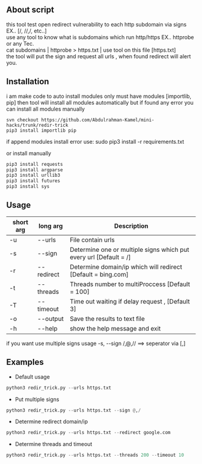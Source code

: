 ## About script
this tool test open redirect vulnerability to each http subdomain via signs EX.. [/, //,\/, etc..] <br> 
use any tool to know what is subdomains which run http/https EX.. httprobe or any Tec. <br>
cat subdomains | httprobe > https.txt | use tool on this file [https.txt] <br>
the tool will put the sign and request all urls , when found redirect will alert you. <br>

## Installation
i am make code to auto install modules only must have modules [importlib, pip] then tool will install all modules automatically but if found any error you can install all modules manually
```console
svn checkout https://github.com/Abdulrahman-Kamel/mini-hacks/trunk/redir-trick
pip3 install importlib pip
```
 if append modules install error use: sudo pip3 install -r requirements.txt

or install manually
```bash
pip3 install requests
pip3 install argparse
pip3 install urllib3
pip3 install futures
pip3 install sys
```
## Usage
short arg     | long arg      | Description
------------- | ------------- |-------------
-u            | --urls        | File contain urls
-s            | --sign        | Determine one or multiple signs which put every url [Default = /]
-r            | --redirect    | Determine domain/ip which will redirect [Default = bing.com]
-t            | --threads     | Threads number to multiProccess [Default = 100]
-T            | --timeout     | Time out waiting if delay request , [Default 3]
-o            | --output      | Save the results to text file
-h            | --help        | show the help message and exit

if you want use multiple signs usage -s, --sign /,@,//  ==> seperator via [,]

## Examples
- Default usage
```python
python3 redir_trick.py --urls https.txt
```
- Put multiple signs  
```python
python3 redir_trick.py --urls https.txt --sign @,/
```
- Determine redirect domain/ip
```python
python3 redir_trick.py --urls https.txt --redirect google.com
```
- Determine threads and timeout
```python
python3 redir_trick.py --urls https.txt --threads 200 --timeout 10
```
